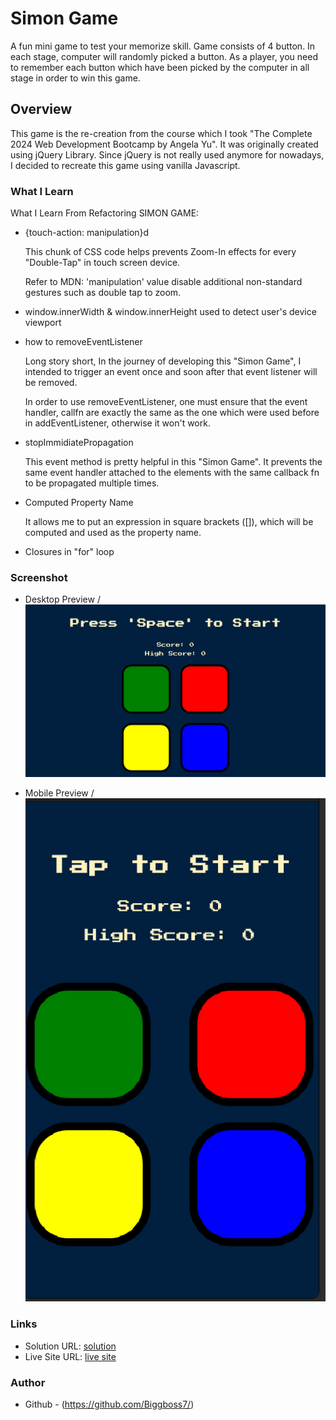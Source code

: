 # Simon Game

A fun mini game to test your memorize skill. Game consists of 4 button. In each stage, computer will randomly picked a button.
As a player, you need to remember each button which have been picked by the computer in all stage in order to win this game.

## Overview

This game is the re-creation from the course which I took "The Complete 2024 Web Development Bootcamp by Angela Yu".
It was originally created using jQuery Library. Since jQuery is not really used anymore for nowadays, I decided to recreate this game using vanilla Javascript.

### What I Learn

What I Learn From Refactoring SIMON GAME:

- {touch-action: manipulation}d

  This chunk of CSS code helps prevents Zoom-In effects for every "Double-Tap" in touch screen device.

  Refer to MDN:
  'manipulation' value disable additional non-standard gestures such as double tap to zoom.

- window.innerWidth & window.innerHeight used to detect user's device viewport

- how to removeEventListener

  Long story short, In the journey of developing this "Simon Game", I intended to trigger an event once and soon after that event listener will be removed.

  In order to use removeEventListener, one must ensure that the event handler, callfn are exactly the same as the one which were used before in addEventListener, otherwise it won't work.

- stopImmidiatePropagation

  This event method is pretty helpful in this "Simon Game". It prevents the same event handler attached to the elements with the same callback fn to be propagated multiple times.

- Computed Property Name

  It allows me to put an expression in square brackets ([]), which will be computed and used as the property name.

- Closures in "for" loop

### Screenshot

- Desktop Preview /
  ![desktop-preview](./desktop--preview.png)

- Mobile Preview /
  ![mobile-preview](./mobile--preview.png)

### Links

- Solution URL: [solution](https://github.com/Biggboss7/Simon-Game)
- Live Site URL: [live site](https://simon-game-bigboss.netlify.app/)

### Author

- Github - (https://github.com/Biggboss7/)
